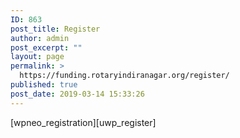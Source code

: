 ```yaml
---
ID: 863
post_title: Register
author: admin
post_excerpt: ""
layout: page
permalink: >
  https://funding.rotaryindiranagar.org/register/
published: true
post_date: 2019-03-14 15:33:26
---
```

[wpneo_registration][uwp_register]
